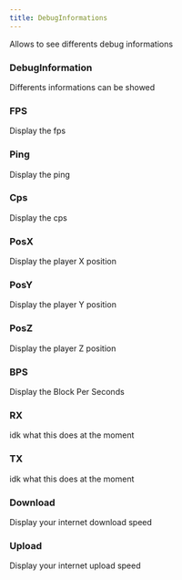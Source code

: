 ```yaml
---
title: DebugInformations
---
```


Allows to see differents debug informations 

### DebugInformation

Differents informations can be showed

### FPS

Display the fps

### Ping

Display the ping

### Cps

Display the cps

### PosX

Display the player X position

### PosY

Display the player Y position

### PosZ

Display the player Z position

### BPS

Display the Block Per Seconds

### RX

idk what this does at the moment

### TX

idk what this does at the moment

### Download

Display your internet download speed

### Upload

Display your internet upload speed